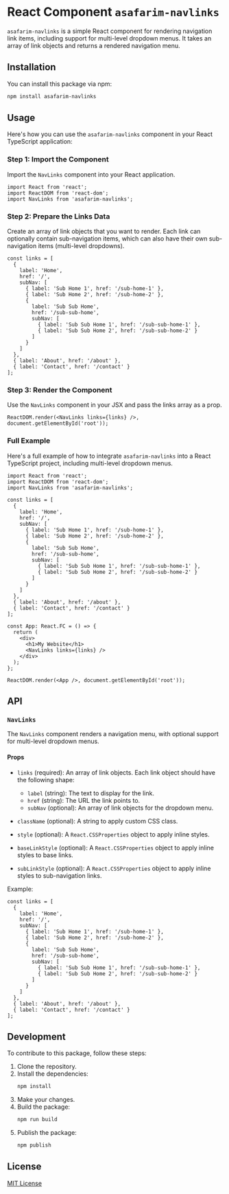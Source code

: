 # React Component `asafarim-navlinks`

`asafarim-navlinks` is a simple React component for rendering navigation link items, including support for multi-level dropdown menus. It takes an array of link objects and returns a rendered navigation menu.

## Installation

You can install this package via npm:

```sh
npm install asafarim-navlinks
```

## Usage

Here's how you can use the `asafarim-navlinks` component in your React TypeScript application:

### Step 1: Import the Component

Import the `NavLinks` component into your React application.

```tsx
import React from 'react';
import ReactDOM from 'react-dom';
import NavLinks from 'asafarim-navlinks';
```

### Step 2: Prepare the Links Data

Create an array of link objects that you want to render. Each link can optionally contain sub-navigation items, which can also have their own sub-navigation items (multi-level dropdowns).

```tsx
const links = [
  { 
    label: 'Home', 
    href: '/', 
    subNav: [
      { label: 'Sub Home 1', href: '/sub-home-1' },
      { label: 'Sub Home 2', href: '/sub-home-2' },
      { 
        label: 'Sub Sub Home', 
        href: '/sub-sub-home',
        subNav: [
          { label: 'Sub Sub Home 1', href: '/sub-sub-home-1' },
          { label: 'Sub Sub Home 2', href: '/sub-sub-home-2' }
        ]
      }
    ]
  },
  { label: 'About', href: '/about' },
  { label: 'Contact', href: '/contact' }
];
```

### Step 3: Render the Component

Use the `NavLinks` component in your JSX and pass the links array as a prop.

```tsx
ReactDOM.render(<NavLinks links={links} />, document.getElementById('root'));
```

### Full Example

Here's a full example of how to integrate `asafarim-navlinks` into a React TypeScript project, including multi-level dropdown menus.

```tsx
import React from 'react';
import ReactDOM from 'react-dom';
import NavLinks from 'asafarim-navlinks';

const links = [
  { 
    label: 'Home', 
    href: '/', 
    subNav: [
      { label: 'Sub Home 1', href: '/sub-home-1' },
      { label: 'Sub Home 2', href: '/sub-home-2' },
      { 
        label: 'Sub Sub Home', 
        href: '/sub-sub-home',
        subNav: [
          { label: 'Sub Sub Home 1', href: '/sub-sub-home-1' },
          { label: 'Sub Sub Home 2', href: '/sub-sub-home-2' }
        ]
      }
    ]
  },
  { label: 'About', href: '/about' },
  { label: 'Contact', href: '/contact' }
];

const App: React.FC = () => {
  return (
    <div>
      <h1>My Website</h1>
      <NavLinks links={links} />
    </div>
  );
};

ReactDOM.render(<App />, document.getElementById('root'));
```

## API

### `NavLinks`

The `NavLinks` component renders a navigation menu, with optional support for multi-level dropdown menus.

#### Props

- `links` (required): An array of link objects. Each link object should have the following shape:
  - `label` (string): The text to display for the link.
  - `href` (string): The URL the link points to.
  - `subNav` (optional): An array of link objects for the dropdown menu.

- `className` (optional): A string to apply custom CSS class.
- `style` (optional): A `React.CSSProperties` object to apply inline styles.
- `baseLinkStyle` (optional): A `React.CSSProperties` object to apply inline styles to base links.
- `subLinkStyle` (optional): A `React.CSSProperties` object to apply inline styles to sub-navigation links.

Example:

```tsx
const links = [
  { 
    label: 'Home', 
    href: '/', 
    subNav: [
      { label: 'Sub Home 1', href: '/sub-home-1' },
      { label: 'Sub Home 2', href: '/sub-home-2' },
      { 
        label: 'Sub Sub Home', 
        href: '/sub-sub-home',
        subNav: [
          { label: 'Sub Sub Home 1', href: '/sub-sub-home-1' },
          { label: 'Sub Sub Home 2', href: '/sub-sub-home-2' }
        ]
      }
    ]
  },
  { label: 'About', href: '/about' },
  { label: 'Contact', href: '/contact' }
];
```

## Development

To contribute to this package, follow these steps:

1. Clone the repository.
2. Install the dependencies:
   ```sh
   npm install
   ```
3. Make your changes.
4. Build the package:
   ```sh
   npm run build
   ```
5. Publish the package:
   ```sh
   npm publish
   ```

## License

[MIT License](/MIT_License)

